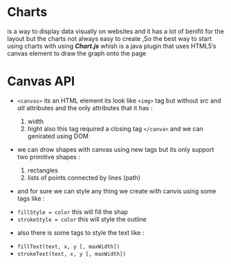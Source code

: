 # Charts 
  is  a way to display data visually on websites and it has a lot of benifit for the layout but the charts not always easy to create ,So the best way to start using charts with using **_Chart.js_** whish is a java plugin that uses HTML5’s canvas element to draw the graph onto the page

# Canvas API
  - ``` <canvas> ``` its an HTML element its look like ```<img>``` tag but without _src_ and _alt_ attributes and the only attributes that it has :
    1. width
    2. hight
  also this tag required a closing tag ``` </canva> ```
  and we can genirated using DOM 

 - we can drow shapes with canvas using new tags but its only support two primitive shapes :
   1. rectangles 
   2. lists of points connected by lines (path)

 - and for sure we can style any thing we create with canvis using some tags like :
  * ``` fillStyle = color ``` this will fill the shap 
  * ``` strokeStyle = color ``` this will style the outline 

 - also there is some tags to style the text like :
  * ``` fillText(text, x, y [, maxWidth]) ```
  * ``` strokeText(text, x, y [, maxWidth]) ```